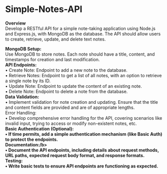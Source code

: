 # Simple-Notes-API
<b>Overview</b><br> 
Develop a RESTful API for a simple note-taking application using Node.js and Express.js, with MongoDB as the database. The API should allow users to create, retrieve, update, and delete text notes.

<b>MongoDB Setup:</b><br>
Use MongoDB to store notes. Each note should have a title, content, and timestamps for creation and
last modification.<br>
<b>API Endpoints:</b><br>
• Create Note: Endpoint to add a new note to the database.<br>
• Retrieve Notes: Endpoint to get a list of all notes, with an option to retrieve a single note by its
ID.<br>
• Update Note: Endpoint to update the content of an existing note.<br>
• Delete Note: Endpoint to delete a note from the database.<br>
<b>Data Validation:</b><br>
• Implement validation for note creation and updating. Ensure that the title and content fields are
provided and are of appropriate lengths.<br>
Error Handling:<br>
• Develop comprehensive error handling for the API, covering scenarios like invalid input, trying to
access or modify non-existent notes, etc.<br>
<b>Basic Authentication (Optional):<b/><br>
• If time permits, add a simple authentication mechanism (like Basic Auth) to protect the
endpoints.<br>
<b>Documentation:/b><br>
• Document the API endpoints, including details about request methods, URL paths, expected
request body format, and response formats.<br>
<b>Testing:</b><br>
• Write basic tests to ensure API endpoints are functioning as expected.<br>

